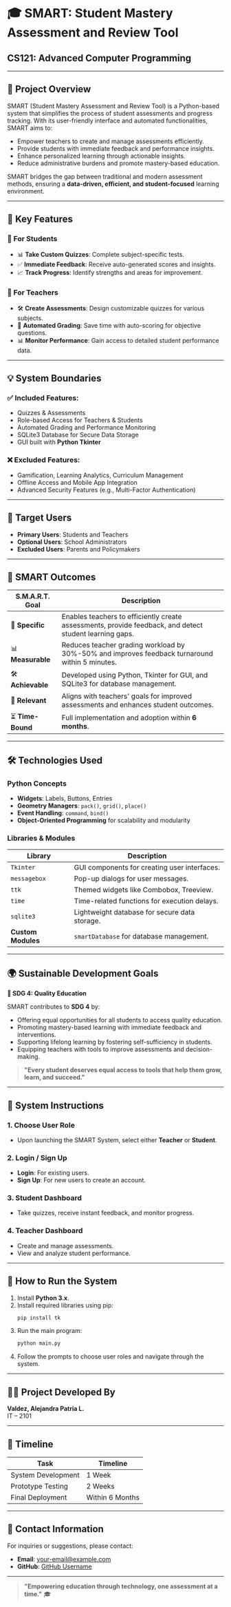 # 🎓 **SMART: Student Mastery Assessment and Review Tool**
## CS121: Advanced Computer Programming

---

## 📌 **Project Overview**
SMART (Student Mastery Assessment and Review Tool) is a Python-based system that simplifies the process of student assessments and progress tracking. With its user-friendly interface and automated functionalities, SMART aims to:

- Empower teachers to create and manage assessments efficiently.
- Provide students with immediate feedback and performance insights.
- Enhance personalized learning through actionable insights.
- Reduce administrative burdens and promote mastery-based education.

SMART bridges the gap between traditional and modern assessment methods, ensuring a **data-driven, efficient, and student-focused** learning environment.

---

## 🚀 **Key Features**
### **🔹 For Students**
- 📊 **Take Custom Quizzes**: Complete subject-specific tests.
- ✅ **Immediate Feedback**: Receive auto-generated scores and insights.
- 📈 **Track Progress**: Identify strengths and areas for improvement.

### **🔹 For Teachers**
- 🛠️ **Create Assessments**: Design customizable quizzes for various subjects.
- 🧮 **Automated Grading**: Save time with auto-scoring for objective questions.
- 📊 **Monitor Performance**: Gain access to detailed student performance data.

---

## 💡 **System Boundaries**
### **✅ Included Features:**
- Quizzes & Assessments
- Role-based Access for Teachers & Students
- Automated Grading and Performance Monitoring
- SQLite3 Database for Secure Data Storage
- GUI built with **Python Tkinter**

### **❌ Excluded Features:**
- Gamification, Learning Analytics, Curriculum Management
- Offline Access and Mobile App Integration
- Advanced Security Features (e.g., Multi-Factor Authentication)

---

## 👥 **Target Users**
- **Primary Users**: Students and Teachers
- **Optional Users**: School Administrators
- **Excluded Users**: Parents and Policymakers

---

## 🎯 **SMART Outcomes**
| **S.M.A.R.T. Goal**       | **Description** |
|---------------------------|-----------------|
| 🎯 **Specific**           | Enables teachers to efficiently create assessments, provide feedback, and detect student learning gaps. |
| 📊 **Measurable**         | Reduces teacher grading workload by 30%-50% and improves feedback turnaround within 5 minutes. |
| 🛠️ **Achievable**         | Developed using Python, Tkinter for GUI, and SQLite3 for database management. |
| 📌 **Relevant**           | Aligns with teachers' goals for improved assessments and enhances student outcomes. |
| ⏳ **Time-Bound**         | Full implementation and adoption within **6 months**. |

---

## 🛠️ **Technologies Used**
### **Python Concepts**
- **Widgets**: Labels, Buttons, Entries
- **Geometry Managers**: `pack()`, `grid()`, `place()`
- **Event Handling**: `command`, `bind()`
- **Object-Oriented Programming** for scalability and modularity

### **Libraries & Modules**
| **Library**       | **Description**                                |
|-------------------|----------------------------------------------|
| `Tkinter`        | GUI components for creating user interfaces. |
| `messagebox`     | Pop-up dialogs for user messages.            |
| `ttk`            | Themed widgets like Combobox, Treeview.      |
| `time`           | Time-related functions for execution delays. |
| `sqlite3`        | Lightweight database for secure data storage.|
| **Custom Modules**| `smartDatabase` for database management.     |

---

## 🌍 **Sustainable Development Goals**
**🎯 SDG 4: Quality Education**

SMART contributes to **SDG 4** by:
- Offering equal opportunities for all students to access quality education.
- Promoting mastery-based learning with immediate feedback and interventions.
- Supporting lifelong learning by fostering self-sufficiency in students.
- Equipping teachers with tools to improve assessments and decision-making.

> **"Every student deserves equal access to tools that help them grow, learn, and succeed."**

---

## 📝 **System Instructions**
### **1. Choose User Role**
- Upon launching the SMART System, select either **Teacher** or **Student**.

### **2. Login / Sign Up**
- **Login**: For existing users.
- **Sign Up**: For new users to create an account.

### **3. Student Dashboard**
- Take quizzes, receive instant feedback, and monitor progress.

### **4. Teacher Dashboard**
- Create and manage assessments.
- View and analyze student performance.

---

## 🔗 **How to Run the System**
1. Install **Python 3.x**.
2. Install required libraries using pip:
   ```bash
   pip install tk
   ```
3. Run the main program:
   ```bash
   python main.py
   ```
4. Follow the prompts to choose user roles and navigate through the system.

---

## 👩‍💻 **Project Developed By**
**Valdez, Alejandra Patria L.**  
IT – 2101

---

## 📅 **Timeline**
| **Task**                          | **Timeline**       |
|-----------------------------------|--------------------|
| System Development                | 1 Week            |
| Prototype Testing                 | 2 Weeks           |
| Final Deployment                  | Within 6 Months   |

---

## 📧 **Contact Information**
For inquiries or suggestions, please contact:
- **Email**: [your-email@example.com](23-o5619@g.batstate-u.edu.ph)
- **GitHub**: [GitHub Username](https://github.com/Aleeiijx/Valdez_SMART_Student-Mastery-Assessment-and-Review-Tool/new/main?filename=README.md)

---

> **"Empowering education through technology, one assessment at a time."** 🎓
